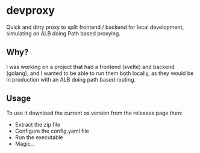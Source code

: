 # devproxy
Quick and dirty proxy to split frontend / backend for local development, simulating an ALB doing Path based proxying.

## Why?
I was working on a project that had a frontend (svelte) and backend (golang), and I wanted to be able to run them both locally, as they would be in production with an ALB doing path based routing.

## Usage
To use it download the current os version from the releases page then:
- Extract the zip file
- Configure the config.yaml file
- Run the executable
- Magic...

